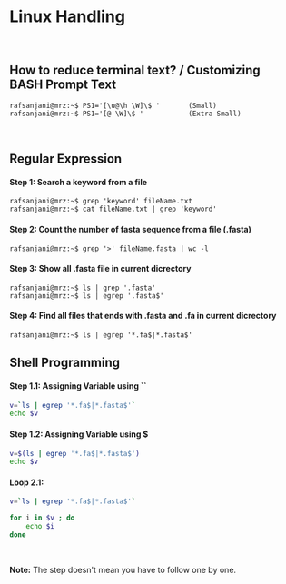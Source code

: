 # Linux Handling

&nbsp;

## How to reduce terminal text? / Customizing BASH Prompt Text
```console
rafsanjani@mrz:~$ PS1='[\u@\h \W]\$ '       (Small)
rafsanjani@mrz:~$ PS1='[@ \W]\$ '           (Extra Small)
```
&nbsp;

## Regular Expression

#### Step 1: Search a keyword from a file
```console
rafsanjani@mrz:~$ grep 'keyword' fileName.txt
rafsanjani@mrz:~$ cat fileName.txt | grep 'keyword'
```

#### Step 2: Count the number of fasta sequence from a file (.fasta)
```console
rafsanjani@mrz:~$ grep '>' fileName.fasta | wc -l
```

#### Step 3: Show all .fasta file in current dicrectory
```console
rafsanjani@mrz:~$ ls | grep '.fasta'
rafsanjani@mrz:~$ ls | egrep '.fasta$'
```

#### Step 4: Find all files that ends with .fasta and .fa in current dicrectory
```console
rafsanjani@mrz:~$ ls | egrep '*.fa$|*.fasta$'
```

## Shell Programming

#### Step 1.1: Assigning Variable using ``
```sh
v=`ls | egrep '*.fa$|*.fasta$'`
echo $v
```
#### Step 1.2: Assigning Variable using $
```sh
v=$(ls | egrep '*.fa$|*.fasta$')
echo $v
```

#### Loop 2.1:
```sh
v=`ls | egrep '*.fa$|*.fasta$'`

for i in $v ; do
    echo $i
done
```


&nbsp;
&nbsp;

**Note:** The step doesn't mean you have to follow one by one.
